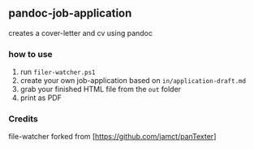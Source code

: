 ## pandoc-job-application
creates a cover-letter and cv using pandoc

### how to use
1. run `filer-watcher.ps1`
2. create your own job-application based on `in/application-draft.md`
3. grab your finished HTML file from the `out` folder
4. print as PDF

### Credits
file-watcher forked from [https://github.com/jamct/panTexter]
